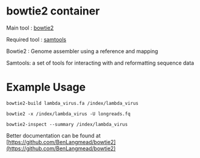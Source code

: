 # bowtie2 container
Main tool : [bowtie2](http://bowtie-bio.sourceforge.net/bowtie2/manual.shtml)

Required tool : [samtools](https://www.htslib.org/)

Bowtie2 : Genome assembler using a reference and mapping

Samtools: a set of tools for interacting with and reformatting sequence data

# Example Usage

```
bowtie2-build lambda_virus.fa /index/lambda_virus
```
```
bowtie2 -x /index/lambda_virus -U longreads.fq
```
```
bowtie2-inspect --summary /index/lambda_virus
```
Better documentation can be found at [https://github.com/BenLangmead/bowtie2](https://github.com/BenLangmead/bowtie2)
